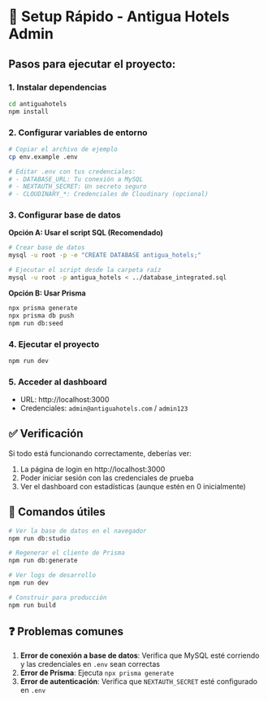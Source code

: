 # 🚀 Setup Rápido - Antigua Hotels Admin

## Pasos para ejecutar el proyecto:

### 1. **Instalar dependencias**
```bash
cd antiguahotels
npm install
```

### 2. **Configurar variables de entorno**
```bash
# Copiar el archivo de ejemplo
cp env.example .env

# Editar .env con tus credenciales:
# - DATABASE_URL: Tu conexión a MySQL
# - NEXTAUTH_SECRET: Un secreto seguro
# - CLOUDINARY_*: Credenciales de Cloudinary (opcional)
```

### 3. **Configurar base de datos**

**Opción A: Usar el script SQL (Recomendado)**
```bash
# Crear base de datos
mysql -u root -p -e "CREATE DATABASE antigua_hotels;"

# Ejecutar el script desde la carpeta raíz
mysql -u root -p antigua_hotels < ../database_integrated.sql
```

**Opción B: Usar Prisma**
```bash
npx prisma generate
npx prisma db push
npm run db:seed
```

### 4. **Ejecutar el proyecto**
```bash
npm run dev
```

### 5. **Acceder al dashboard**
- URL: http://localhost:3000
- Credenciales: `admin@antiguahotels.com` / `admin123`

## ✅ Verificación

Si todo está funcionando correctamente, deberías ver:
1. La página de login en http://localhost:3000
2. Poder iniciar sesión con las credenciales de prueba
3. Ver el dashboard con estadísticas (aunque estén en 0 inicialmente)

## 🔧 Comandos útiles

```bash
# Ver la base de datos en el navegador
npm run db:studio

# Regenerar el cliente de Prisma
npm run db:generate

# Ver logs de desarrollo
npm run dev

# Construir para producción
npm run build
```

## ❓ Problemas comunes

1. **Error de conexión a base de datos**: Verifica que MySQL esté corriendo y las credenciales en `.env` sean correctas
2. **Error de Prisma**: Ejecuta `npx prisma generate`
3. **Error de autenticación**: Verifica que `NEXTAUTH_SECRET` esté configurado en `.env`



